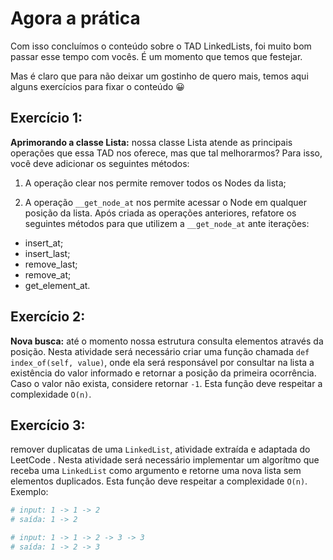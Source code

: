 # Agora a prática

Com isso concluímos o conteúdo sobre o TAD LinkedLists, foi muito bom passar esse tempo com vocês. É um momento que temos que festejar.

Mas é claro que para não deixar um gostinho de quero mais, temos aqui alguns exercícios para fixar o conteúdo 😀

## Exercício 1:

**Aprimorando a classe Lista:** nossa classe Lista atende as principais operações que essa TAD nos oferece, mas que tal melhorarmos? Para isso, você deve adicionar os seguintes métodos:

1. A operação clear nos permite remover todos os Nodes da lista;

2. A operação `__get_node_at` nos permite acessar o Node em qualquer posição da lista.
Após criada as operações anteriores, refatore os seguintes métodos para que utilizem a `__get_node_at` ante iterações:
* insert_at;
* insert_last;
* remove_last;
* remove_at;
* get_element_at.

## Exercício 2:
**Nova busca:** até o momento nossa estrutura consulta elementos através da posição. Nesta atividade será necessário criar uma função chamada `def index_of(self, value)`, onde ela será responsável por consultar na lista a existência do valor informado e retornar a posição da primeira ocorrência. Caso o valor não exista, considere retornar `-1`. Esta função deve respeitar a complexidade `O(n)`.

## Exercício 3:
remover duplicatas de uma `LinkedList`, atividade extraída e adaptada do LeetCode . Nesta atividade será necessário implementar um algorítmo que receba uma `LinkedList` como argumento e retorne uma nova lista sem elementos duplicados. Esta função deve respeitar a complexidade `O(n)`.
Exemplo:
```python
# input: 1 -> 1 -> 2
# saída: 1 -> 2

# input: 1 -> 1 -> 2 -> 3 -> 3
# saída: 1 -> 2 -> 3
```
